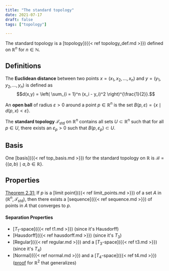 ```yaml
---
title: "The standard topology"
date: 2021-07-17
draft: false
tags: ["topology"]

---
```


The standard topology is a [topology]({{< ref topology_def.md >}}) defined on $\mathbb{R}^n$ for $n \in \mathbb{N}$.

## Definitions
The **Euclidean distance** between two points $x = (x_1, x_2, \dots, x_n)$ and $y = (y_1, y_2, \dots, y_n)$ is defined as $$d(x,y) = \left( \sum_{i = 1}^n (x_i - y_i)^2 \right)^{\frac{1}{2}}.$$

An **open ball** of radius $\varepsilon > 0$ around a point $p \in \mathbb{R}^n$ is the set $B(p, \varepsilon) = \{x \mid d(p,x) < \varepsilon\}$.

The **standard topology** $\mathcal{T}_{\text{std}}$ on $\mathbb{R}^n$ contains all sets $U \subset \mathbb{R}^n$ such that for all $p \in U$, there exists an $\varepsilon_p > 0$ such that $B(p, \varepsilon_p) \subset U$.

## Basis
One [basis]({{< ref top_basis.md >}}) for the standard topology on $\mathbb{R}$ is $\mathcal{B} = \{(a,b) \mid a,b \in \mathbb{R}\}$.

## Properties
[Theorem 2.31:](\work.pdf#page=17) If $p$ is a [limit point]({{< ref limit_points.md >}}) of a set $A$ in $(\mathbb{R}^n, \mathcal{T}_\text{std})$, then there exists a [sequence]({{< ref sequence.md >}}) of points in $A$ that converges to $p$.

#### Separation Properties
- [$T_1$-space]({{< ref t1.md >}}) (since it's Hausdorff)
- [Hausdorff]({{< ref hausdorff.md >}}) (since it's $T_3$)
- [Regular]({{< ref regular.md >}}) and a [$T_3$-space]({{< ref t3.md >}}) (since it's $T_4$)
- [Normal]({{< ref normal.md >}}) and a [$T_4$-space]({{< ref t4.md >}}) ([proof](\work.pdf#page=30) for $\mathbb{R}^2$ that generalizes)

